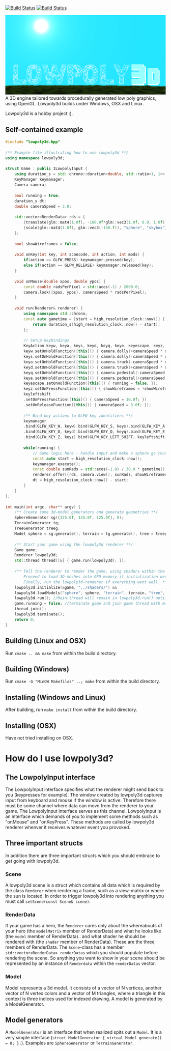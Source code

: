 [![Build Status](https://travis-ci.org/Kuxe/lowpoly3d.svg?branch=master)](https://travis-ci.org/Kuxe/lowpoly3d)
[![Build Status](https://ci.appveyor.com/api/projects/status/github/kuxe/lowpoly3d?svg=true)](https://ci.appveyor.com/project/Kuxe/lowpoly3d)

![alt tag](lowpoly3d.png)
A 3D engine tailored towards procedurally generated low poly graphics, using OpenGL. Lowpoly3d builds under Windows, OSX and Linux.

Lowpoly3d is a hobby project :).

## Self-contained example
```c++
#include "lowpoly3d.hpp"

/** Example file illustrating how to use lowpoly3d **/
using namespace lowpoly3d;

struct Game : public ILowpolyInput {
	using duration_s = std::chrono::duration<double, std::ratio<1, 1>>;
	KeyManager keymanager;
	Camera camera;

	bool running = true;
	duration_s dt;
	double cameraSpeed = 3.0;

	std::vector<RenderData> rds = {
		{translate(glm::mat4(1.0f), -100.0f*glm::vec3(1.0f, 0.0, 1.0f)), "terrain", "default"},
		{scale(glm::mat4(1.0f), glm::vec3(-150.f)), "sphere", "skybox"}
	};

	bool showWireframes = false;

	void onKey(int key, int scancode, int action, int mods) {
		if(action == GLFW_PRESS) keymanager.pressed(key);
		else if(action == GLFW_RELEASE)	keymanager.released(key);
	}

	void onMouse(double xpos, double ypos) {
		const double radsPerPixel = std::acos(-1) / 2000.0;
		camera.look({xpos, ypos}, cameraSpeed * radsPerPixel);
	}

	void run(Renderer& renderer) {
		using namespace std::chrono;
		const auto gametime = [start = high_resolution_clock::now()] {
			return duration_s(high_resolution_clock::now() - start);
		};

		// Setup keybindings
		KeyAction keyw, keya, keys, keyd, keyq, keye, keyescape, keyz, keyleftshift;
		keyw.setOnHoldFunction([this]() { camera.dolly(+cameraSpeed * dt.count()); });
		keys.setOnHoldFunction([this]() { camera.dolly(-cameraSpeed * dt.count()); });
		keya.setOnHoldFunction([this]() { camera.truck(-cameraSpeed * dt.count()); });
		keyd.setOnHoldFunction([this]() { camera.truck(+cameraSpeed * dt.count()); });
		keyq.setOnHoldFunction([this]() { camera.pedestal(-cameraSpeed * dt.count()); });
		keye.setOnHoldFunction([this]() { camera.pedestal(+cameraSpeed * dt.count()); });
		keyescape.setOnHoldFunction([this]() { running = false; });
		keyz.setOnPressFunction([this]() { showWireframes = !showWireframes; });
		keyleftshift
		.setOnPressFunction([this]() { cameraSpeed = 10.0f; })
		.setOnReleaseFunction([this]() { cameraSpeed = 3.0f; });

		/** Bind key actions to GLFW key identifiers **/
		keymanager
		.bind(GLFW_KEY_W, keyw).bind(GLFW_KEY_S, keys).bind(GLFW_KEY_A, keya)
		.bind(GLFW_KEY_D, keyd).bind(GLFW_KEY_Q, keyq).bind(GLFW_KEY_E, keye)
		.bind(GLFW_KEY_Z, keyz).bind(GLFW_KEY_LEFT_SHIFT, keyleftshift);

		while(running) {
			// Game logic here - handle input and make a sphere go round and round
			const auto start = high_resolution_clock::now();
			keymanager.execute();
			const double sunRads = std::acos(-1.0) / 30.0 * gametime().count();
			renderer.offer({rds, camera.view(), sunRads, showWireframes}); //Render a scene
			dt = high_resolution_clock::now() - start;
		}
	}
};

int main(int argc, char** argv) {
	/** Create some 3d-model generators and generate geometries **/
	SphereGenerator sg({125.0f, 125.0f, 125.0f}, 0);
	TerrainGenerator tg;
	TreeGenerator treeg;
	Model sphere = sg.generate(), terrain = tg.generate(), tree = treeg.generate();

	/** Start your game using the lowpoly3d renderer **/
	Game game;
	Renderer lowpoly3d;
	std::thread thread([&] { game.run(lowpoly3d); });

	/** Tell the renderer to render the game, using shaders within the ../shaders/ directory.
		Proceed to load 3D-meshes into GPU-memory if initialization went well
		Finally, run the lowpoly3d-renderer if everything went well. **/
	lowpoly3d.initialize(&game, "../shaders/") &&
	lowpoly3d.loadModels("sphere", sphere, "terrain", terrain, "tree", tree) &&
	lowpoly3d.run(); //Main-thread will remain in lowpoly3d.run() until lowpoly3d terminates
	game.running = false; //terminate game and join game thread with main thread
	thread.join();
	lowpoly3d.terminate();
	return 0;
}
```

## Building (Linux and OSX)
Run `cmake .. && make` from within the build directory.

## Building (Windows)
Run `cmake -G "MinGW Makefiles" ..; make` from within the build directory.

## Installing (Windows and Linux)
After building, run `make install` from within the build directory.

## Installing (OSX)
Have not tried installing on OSX.

# How do I use lowpoly3d?

## The LowpolyInput interface
The LowpolyInput interface specifies what the renderer might send back to you (keypresses for example). The window created by lowpoly3d captures input from keyboard and mouse if the window is active. Therefore there must be some channel where data can move from the renderer to your game. The LowpolyInput interface serves as this channel. LowpolyInput is an interface which demands of you to implement some methods such as "onMouse" and "onKeyPress". These methods are called by lowpoly3d renderer whenver it receives whatever event you provoked.

## Three important structs
In addition there are three important structs which you should embrace to get going with lowpoly3d.

### Scene
A lowpoly3d scene is a struct which contains all data which is required by the class `Renderer` when rendering a frame, such as a view-matrix or where the sun is located. In order to trigger lowpoly3d into rendering anything you must call `setScene(const Scene& scene)`.

### RenderData
If your game has a hero, the `Renderer` cares only about the whereabouts of your hero (the `modelMatrix` member of RenderData) and what he looks like (the `model` member of RenderData).. and what shader he should be rendered with (the `shader` member of RenderData). These are the three members of RenderData. The `Scene`-class has a member `std::vector<RenderData> renderDatas` which you should populate before rendering the scene. So anything you want to show in your scene should be represented by an instance of `Renderdata` within the `renderDatas` vector.

### Model
Model represents a 3d model. It consists of a vector of N vertices, another vector of N vertex colors and a vector of M triangles, where a triangle in this context is three indices used for indexed drawing. A model is generated by a ModelGenerator.

## Model generators
A `ModelGenerator` is an interface that when realized spits out a `Model`. It is a very simple interface (`struct ModelGenerator { virtual Model generate() = 0; };`). Examples are `SphereGenerator` or `TerrainGenerator`.
